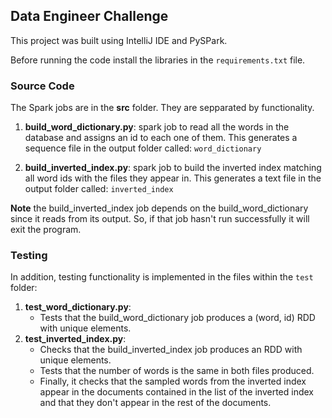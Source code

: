 ## Data Engineer Challenge

This project was built using IntelliJ IDE and PySPark.

Before running the code install the libraries in the `requirements.txt` file.

### Source Code
The Spark jobs are in the **src** folder. They are sepparated by functionality.

1. **build_word_dictionary.py**: spark job to read all the words in the database and assigns an id to each one of them.
   This generates a sequence file in the output folder called: `word_dictionary`

2. **build_inverted_index.py**: spark job to build the inverted index matching all word ids with the files they appear in.
   This generates a text file in the output folder called: `inverted_index`
   
**Note** the build_inverted_index job depends on the build_word_dictionary since it reads from its output. So, if that job hasn't run successfully it will exit the program.

### Testing
In addition, testing functionality is implemented in the files within the `test` folder:

1. **test_word_dictionary.py**: 
   - Tests that the build_word_dictionary job produces a (word, id) RDD with unique elements.
2. **test_inverted_index.py**: 
   - Checks that the build_inverted_index job produces an RDD with unique elements.
   - Tests that the number of words is the same in both files produced.
   - Finally, it checks that the sampled words from the inverted index appear in the documents contained in the list of the inverted index and that they don't appear in the rest of the documents.
